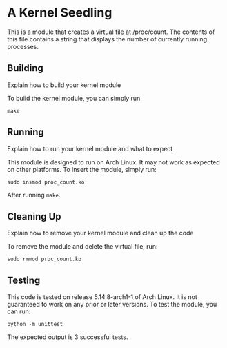 # A Kernel Seedling

This is a module that creates a virtual file at /proc/count.
The contents of this file contains a string that displays the
number of currently running processes.

## Building

Explain how to build your kernel module

To build the kernel module, you can simply run

```
make
```

## Running

Explain how to run your kernel module and what to expect

This module is designed to run on Arch Linux. It may not work
as expected on other platforms. To insert the module, simply
run:

```
sudo insmod proc_count.ko
```

After running `make`.

## Cleaning Up

Explain how to remove your kernel module and clean up the code

To remove the module and delete the virtual file, run:

```
sudo rmmod proc_count.ko
```

## Testing

This code is tested on release 5.14.8-arch1-1 of Arch Linux.
It is not guaranteed to work on any prior or later versions.
To test the module, you can run:

```
python -m unittest
```

The expected output is 3 successful tests.

